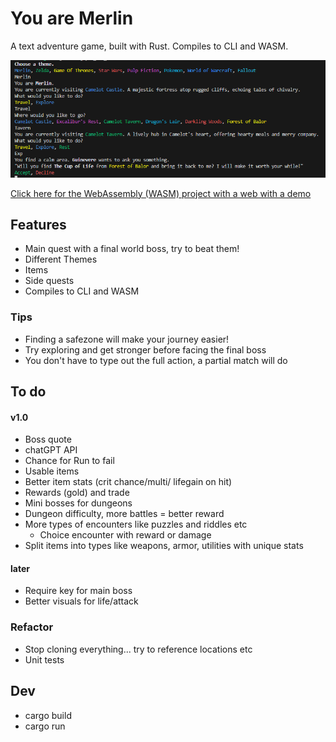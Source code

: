 # You are Merlin

A text adventure game, built with Rust. Compiles to CLI and WASM.

![CLI Screenshot](screenshots/CLI-screenshot.png)

[Click here for the WebAssembly (WASM) project with a web with a demo](https://github.com/hseager/you-are-merlin-www)

## Features

- Main quest with a final world boss, try to beat them!
- Different Themes
- Items
- Side quests
- Compiles to CLI and WASM

### Tips

- Finding a safezone will make your journey easier!
- Try exploring and get stronger before facing the final boss
- You don't have to type out the full action, a partial match will do

## To do

#### v1.0
- Boss quote
- chatGPT API
- Chance for Run to fail
- Usable items
- Better item stats (crit chance/multi/ lifegain on hit)
- Rewards (gold) and trade
- Mini bosses for dungeons
- Dungeon difficulty, more battles = better reward
- More types of encounters like puzzles and riddles etc
    - Choice encounter with reward or damage
- Split items into types like weapons, armor, utilities with unique stats

#### later
- Require key for main boss
- Better visuals for life/attack

### Refactor

- Stop cloning everything... try to reference locations etc
- Unit tests

## Dev

- cargo build
- cargo run
